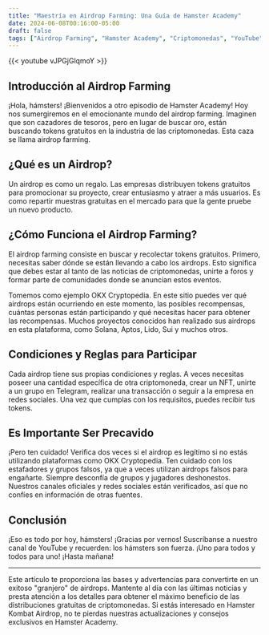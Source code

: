 ```yaml
---
title: "Maestría en Airdrop Farming: Una Guía de Hamster Academy"
date: 2024-06-08T00:16:00-05:00
draft: false
tags: ["Airdrop Farming", "Hamster Academy", "Criptomonedas", "YouTube"]
---
```


{{< youtube vJPGjGlqmoY >}}

## Introducción al Airdrop Farming

¡Hola, hámsters! ¡Bienvenidos a otro episodio de Hamster Academy! Hoy nos sumergiremos en el emocionante mundo del airdrop farming. Imaginen que son cazadores de tesoros, pero en lugar de buscar oro, están buscando tokens gratuitos en la industria de las criptomonedas. Esta caza se llama airdrop farming.

## ¿Qué es un Airdrop?

Un airdrop es como un regalo. Las empresas distribuyen tokens gratuitos para promocionar su proyecto, crear entusiasmo y atraer a más usuarios. Es como repartir muestras gratuitas en el mercado para que la gente pruebe un nuevo producto.

## ¿Cómo Funciona el Airdrop Farming?

El airdrop farming consiste en buscar y recolectar tokens gratuitos. Primero, necesitas saber dónde se están llevando a cabo los airdrops. Esto significa que debes estar al tanto de las noticias de criptomonedas, unirte a foros y formar parte de comunidades donde se anuncian estos eventos.

Tomemos como ejemplo OKX Cryptopedia. En este sitio puedes ver qué airdrops están ocurriendo en este momento, las posibles recompensas, cuántas personas están participando y qué necesitas hacer para obtener las recompensas. Muchos proyectos conocidos han realizado sus airdrops en esta plataforma, como Solana, Aptos, Lido, Sui y muchos otros.

## Condiciones y Reglas para Participar

Cada airdrop tiene sus propias condiciones y reglas. A veces necesitas poseer una cantidad específica de otra criptomoneda, crear un NFT, unirte a un grupo en Telegram, realizar una transacción o seguir a la empresa en redes sociales. Una vez que cumplas con los requisitos, puedes recibir tus tokens.

## Es Importante Ser Precavido

¡Pero ten cuidado! Verifica dos veces si el airdrop es legítimo si no estás utilizando plataformas como OKX Cryptopedia. Ten cuidado con los estafadores y grupos falsos, ya que a veces utilizan airdrops falsos para engañarte. Siempre desconfía de grupos y jugadores deshonestos. Nuestros canales oficiales y redes sociales están verificados, así que no confíes en información de otras fuentes.

## Conclusión

¡Eso es todo por hoy, hámsters! ¡Gracias por vernos! Suscríbanse a nuestro canal de YouTube y recuerden: los hámsters son fuerza. ¡Uno para todos y todos para uno! ¡Hasta mañana!

---

Este artículo te proporciona las bases y advertencias para convertirte en un exitoso "granjero" de airdrops. Mantente al día con las últimas noticias y presta atención a los detalles para obtener el máximo beneficio de las distribuciones gratuitas de criptomonedas. Si estás interesado en Hamster Kombat Airdrop, no te pierdas nuestras actualizaciones y consejos exclusivos en Hamster Academy.
